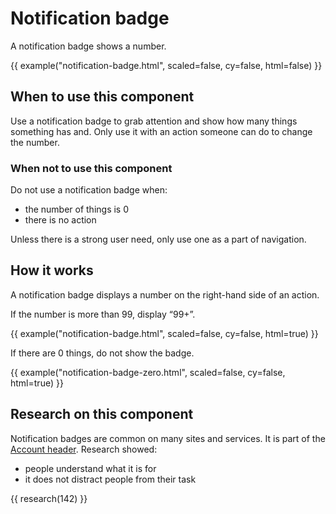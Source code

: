 # Notification badge

A notification badge shows a number.

{{ example("notification-badge.html", scaled=false, cy=false, html=false) }}

## When to use this component

Use a notification badge to grab attention and show how many things something has and. Only use it with an action someone can do to change the number.

### When not to use this component

Do not use a notification badge when:

- the number of things is 0
- there is no action

Unless there is a strong user need, only use one as a part of navigation.

## How it works

A notification badge displays a number on the right-hand side of an action.

If the number is more than 99, display “99+”.

{{ example("notification-badge.html", scaled=false, cy=false, html=true) }}

If there are 0 things, do not show the badge.

{{ example("notification-badge-zero.html", scaled=false, cy=false, html=true) }}

## Research on this component

Notification badges are common on many sites and services. It is part of the [Account header](components/account-header/index.html). Research showed:

- people understand what it is for
- it does not distract people from their task

{{ research(142) }}